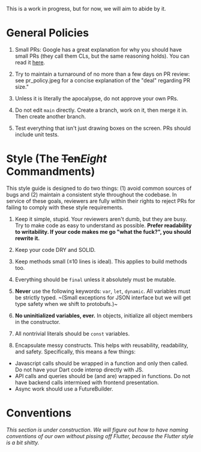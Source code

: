 
This is a work in progress, but for now, we will aim to abide by it.

# General Policies

1. Small PRs: Google has a great explanation for why you should have small PRs (they call them CLs, but the same reasoning holds). You can read it [here](https://google.github.io/eng-practices/review/developer/small-cls.html).

2. Try to maintain a turnaround of no more than a few days on PR review: see pr_policy.jpeg for a concise explanation of the "deal" regarding PR size."

3. Unless it is literally the apocalypse, do not approve your own PRs.

4. Do not edit `main` directly. Create a branch, work on it, then merge it in. Then create another branch.

5. Test everything that isn't just drawing boxes on the screen. PRs should include unit tests.

# Style (The ~~Ten~~*Eight* Commandments)

This style guide is designed to do two things: (1) avoid common sources of bugs and (2) maintain a consistent style throughout the codebase. In service of these goals, reviewers are fully within their rights to reject PRs for failing to comply with these style requirements.

1. Keep it simple, stupid. Your reviewers aren't dumb, but they are busy. Try to make code as easy to understand as possible. **Prefer readability to writability. If your code makes me go "what the fuck?", you should rewrite it.**

2. Keep your code DRY and SOLID.

3. Keep methods small (≤10 lines is ideal). This applies to build methods too.

4. Everything should be `final` unless it absolutely must be mutable.

5. **Never** use the following keywords: `var`, `let`, `dynamic`. All variables must be strictly typed. ~(Small exceptions for JSON interface but we will get type safety when we shift to protobufs.)~

6. **No uninitialized variables, ever.** In objects, initialize all object members in the constructor.

7. All nontrivial literals should be `const` variables.

8. Encapsulate messy constructs. This helps with reusability, readability, and safety. Specifically, this means a few things:
- Javascript calls should be wrapped in a function and only then called. Do not have your Dart code interop directly with JS.
- API calls and queries should be (and are) wrapped in functions. Do not have backend calls intermixed with frontend presentation.
- Async work should use a FutureBuilder.

# Conventions

*This section is under construction. We will figure out how to have naming conventions of our own without pissing off Flutter, because the Flutter style is a bit shitty.*

